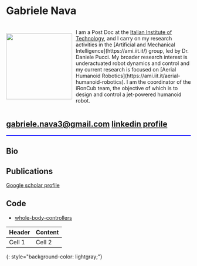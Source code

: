 # Gabriele Nava

<div style="display: flex; align-items: center;">
   <img src="https://avatars.githubusercontent.com/u/12396934?s=400&u=32bca94abd4e230badf3a7b153efb767b3e8d17d&v=4" width="180" style="margin-right: 10px;">
   <p>I am a Post Doc at the <a href="https://www.iit.it/it/">Italian Institute of Technology</a>, and I carry on my research activities in the [Artificial and Mechanical Intelligence](https://ami.iit.it/) group, led by Dr. Daniele Pucci. My broader research interest is underactuated robot dynamics and control and my current research is focused on [Aerial Humanoid Robotics](https://ami.iit.it/aerial-humanoid-robotics). I am the coordinator of the iRonCub team, the objective of which is to design and control a jet-powered humanoid robot.</p>
</div>

 gabriele.nava3@gmail.com  [linkedin profile]() 
---
<div style="border-bottom: 2px solid blue;"></div>

## Bio


## Publications

[Google scholar profile](https://scholar.google.com/citations?user=J7f9h28AAAAJ&hl=it&oi=ao)

## Code

- [whole-body-controllers](https://github.com/robotology/whole-body-controllers)

| Header | Content |
| ------ | ------- |
| Cell 1  | Cell 2  |
{: style="background-color: lightgray;"}
